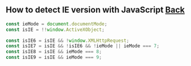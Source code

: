 ## How to detect IE version with JavaScript [Back](./qa.md)

```js
const ieMode = document.documentMode;
const isIE = !!window.ActiveXObject;

const isIE6 = isIE && !window.XMLHttpRequest;
const isIE7 = isIE && !isIE6 && !ieMode || ieMode === 7;
const isIE8 = isIE && ieMode === 8;
const isIE9 = isIE && ieMode === 9;
```
